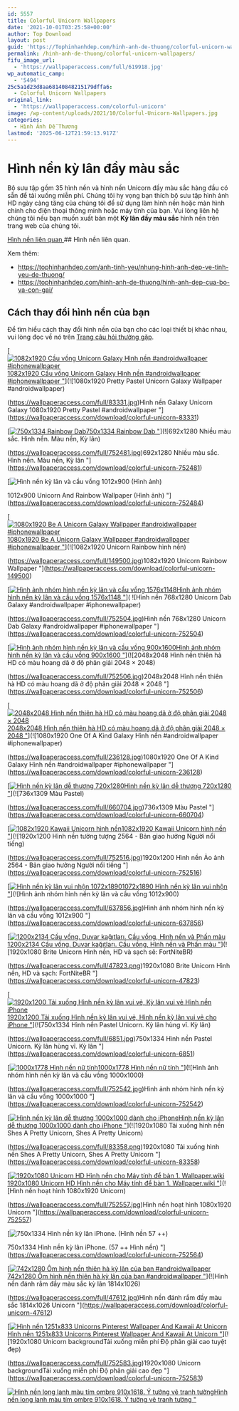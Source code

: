 ```yaml
---
id: 5557
title: Colorful Unicorn Wallpapers
date: '2021-10-01T03:25:58+00:00'
author: Top Download
layout: post
guid: 'https://Tophinhanhdep.com/hinh-anh-de-thuong/colorful-unicorn-wallpapers/'
permalink: /hinh-anh-de-thuong/colorful-unicorn-wallpapers/
fifu_image_url:
  - 'https://wallpaperaccess.com/full/619918.jpg'
wp_automatic_camp:
  - '5494'
25c5a1d23d8aa68140848215179dffa6:
  - Colorful Unicorn Wallpapers
original_link:
  - 'https://wallpaperaccess.com/colorful-unicorn'
image: /wp-content/uploads/2021/10/Colorful-Unicorn-Wallpapers.jpg
categories:
  - Hình Ảnh Dễ Thương
lastmod: '2025-06-12T21:59:13.917Z'
---
```

# Hình nền kỳ lân đầy màu sắc

Bộ sưu tập gồm 35 hình nền và hình nền Unicorn đầy màu sắc hàng đầu có sẵn để tải xuống miễn phí. Chúng tôi hy vọng bạn thích bộ sưu tập hình ảnh HD ngày càng tăng của chúng tôi để sử dụng làm hình nền hoặc màn hình chính cho điện thoại thông minh hoặc máy tính của bạn. Vui lòng liên hệ chúng tôi nếu bạn muốn xuất bản một **Kỳ lân đầy màu sắc** hình nền trên trang web của chúng tôi.

[Hình nền liên quan ](#related) ## Hình nền liên quan.

   
 Xem thêm:

   
- <https://tophinhanhdep.com/anh-tinh-yeu/nhung-hinh-anh-dep-ve-tinh-yeu-de-thuong/>
- <https://tophinhanhdep.com/hinh-anh-de-thuong/hinh-anh-dep-cua-bo-va-con-gai/>

## Cách thay đổi hình nền của bạn

Để tìm hiểu cách thay đổi hình nền của bạn cho các loại thiết bị khác nhau, vui lòng đọc về nó trên [Trang câu hỏi thường gặp](https://tophinhanhdep.com/faq/).

  
[[![1082x1920 Cầu vồng Unicorn Galaxy Hình nền #androidwallpaper #iphonewallpaper](https://wallpaperaccess.com/full/619918.jpg)1082x1920 Cầu vồng Unicorn Galaxy Hình nền #androidwallpaper #iphonewallpaper "](https://wallpaperaccess.com/download/colorful-unicorn-619918)](![1080x1920 Pretty Pastel Unicorn Galaxy Wallpaper #androidwallpaper)

(https://wallpaperaccess.com/full/83331.jpg)Hình nền Galaxy Unicorn Galaxy 1080x1920 Pretty Pastel #androidwallpaper "](https://wallpaperaccess.com/download/colorful-unicorn-83331)

[[![750x1334 Rainbow Dab](https://wallpaperaccess.com/full/752480.jpg)750x1334 Rainbow Dab "](https://wallpaperaccess.com/download/colorful-unicorn-752480)](![692x1280 Nhiều màu sắc.  Hình nền.  Màu nền, Kỳ lân)

(https://wallpaperaccess.com/full/752481.jpg)692x1280 Nhiều màu sắc. Hình nền. Màu nền, Kỳ lân "](https://wallpaperaccess.com/download/colorful-unicorn-752481)

[![Hình nền kỳ lân và cầu vồng 1012x900 (Hình ảnh)](https://wallpaperaccess.com/full/752484.jpg)

1012x900 Unicorn And Rainbow Wallpaper (Hình ảnh) "](https://wallpaperaccess.com/download/colorful-unicorn-752484)

[[![1080x1920 Be A Unicorn Galaxy Wallpaper #androidwallpaper #iphonewallpaper](https://wallpaperaccess.com/full/365881.jpg)1080x1920 Be A Unicorn Galaxy Wallpaper #androidwallpaper #iphonewallpaper "](https://wallpaperaccess.com/download/colorful-unicorn-365881)](![1082x1920 Unicorn Rainbow hình nền)

(https://wallpaperaccess.com/full/149500.jpg)1082x1920 Unicorn Rainbow Wallpaper "](https://wallpaperaccess.com/download/colorful-unicorn-149500)

[[![Hình ảnh nhóm hình nền kỳ lân và cầu vồng 1576x1148](https://wallpaperaccess.com/full/752488.jpg)Hình ảnh nhóm hình nền kỳ lân và cầu vồng 1576x1148 "](https://wallpaperaccess.com/download/colorful-unicorn-752488)]( ![Hình nền 768x1280 Unicorn Dab Galaxy #androidwallpaper #iphonewallpaper)

(https://wallpaperaccess.com/full/752504.jpg)Hình nền 768x1280 Unicorn Dab Galaxy #androidwallpaper #iphonewallpaper "](https://wallpaperaccess.com/download/colorful-unicorn-752504)

[[![Hình ảnh nhóm hình nền kỳ lân và cầu vồng 900x1600](https://wallpaperaccess.com/full/695404.png)Hình ảnh nhóm hình nền kỳ lân và cầu vồng 900x1600 "](https://wallpaperaccess.com/download/colorful-unicorn-695404)](![2048x2048 Hình nền thiên hà HD có màu hoang dã ở độ phân giải 2048 × 2048)

(https://wallpaperaccess.com/full/752506.jpg)2048x2048 Hình nền thiên hà HD có màu hoang dã ở độ phân giải 2048 × 2048 "](https://wallpaperaccess.com/download/colorful-unicorn-752506)

[[![2048x2048 Hình nền thiên hà HD có màu hoang dã ở độ phân giải 2048 × 2048](https://wallpaperaccess.com/full/210701.jpg)2048x2048 Hình nền thiên hà HD có màu hoang dã ở độ phân giải 2048 × 2048 "](https://wallpaperaccess.com/download/colorful-unicorn-210701)](![1080x1920 One Of A Kind Galaxy Hình nền #androidwallpaper #iphonewallpaper)

(https://wallpaperaccess.com/full/236128.jpg)1080x1920 One Of A Kind Galaxy Hình nền #androidwallpaper #iphonewallpaper "](https://wallpaperaccess.com/download/colorful-unicorn-236128)

[[![Hình nền kỳ lân dễ thương 720x1280](https://wallpaperaccess.com/full/689863.jpg)Hình nền kỳ lân dễ thương 720x1280 "](https://wallpaperaccess.com/download/colorful-unicorn-689863)](![736x1309 Màu Pastel)

(https://wallpaperaccess.com/full/660704.jpg)736x1309 Màu Pastel "](https://wallpaperaccess.com/download/colorful-unicorn-660704)

[[![1082x1920 Kawaii Unicorn hình nền](https://wallpaperaccess.com/full/6849.jpg)1082x1920 Kawaii Unicorn hình nền "](https://wallpaperaccess.com/download/colorful-unicorn-6849)](![1920x1200 Hình nền tưởng tượng 2564 - Bản giao hưởng Người nổi tiếng)

(https://wallpaperaccess.com/full/752516.jpg)1920x1200 Hình nền Ảo ảnh 2564 - Bản giao hưởng Người nổi tiếng "](https://wallpaperaccess.com/download/colorful-unicorn-752516)

[[![Hình nền kỳ lân vui nhộn 1072x1890](https://wallpaperaccess.com/full/690005.jpg)1072x1890 Hình nền kỳ lân vui nhộn "](https://wallpaperaccess.com/download/colorful-unicorn-690005)](![Hình ảnh nhóm hình nền kỳ lân và cầu vồng 1012x900)

(https://wallpaperaccess.com/full/637856.jpg)Hình ảnh nhóm hình nền kỳ lân và cầu vồng 1012x900 "](https://wallpaperaccess.com/download/colorful-unicorn-637856)

[[![1200x2134 Cầu vồng.  Duvar kağıtları.  Cầu vồng, Hình nền và Phấn màu](https://wallpaperaccess.com/full/365693.jpg)1200x2134 Cầu vồng. Duvar kağıtları. Cầu vồng, Hình nền và Phấn màu "](https://wallpaperaccess.com/download/colorful-unicorn-365693)](![1920x1080 Brite Unicorn Hình nền, HD và sạch sẽ: FortNiteBR)

(https://wallpaperaccess.com/full/47823.png)1920x1080 Brite Unicorn Hình nền, HD và sạch: FortNiteBR "](https://wallpaperaccess.com/download/colorful-unicorn-47823)

[[![1920x1200 Tải xuống Hình nền kỳ lân vui vẻ, Kỳ lân vui vẻ Hình nền iPhone](https://wallpaperaccess.com/full/738288.jpg)1920x1200 Tải xuống Hình nền kỳ lân vui vẻ, Hình nền kỳ lân vui vẻ cho iPhone "](https://wallpaperaccess.com/download/colorful-unicorn-738288)](![750x1334 Hình nền Pastel Unicorn.  Kỳ lân hùng vĩ.  Kỳ lân)

(https://wallpaperaccess.com/full/6851.jpg)750x1334 Hình nền Pastel Unicorn. Kỳ lân hùng vĩ. Kỳ lân "](https://wallpaperaccess.com/download/colorful-unicorn-6851)

[[![1000x1778 Hình nền nữ tính](https://wallpaperaccess.com/full/624716.jpg)1000x1778 Hình nền nữ tính "](https://wallpaperaccess.com/download/colorful-unicorn-624716)](![Hình ảnh nhóm hình nền kỳ lân và cầu vồng 1000x1000)

(https://wallpaperaccess.com/full/752542.jpg)Hình ảnh nhóm hình nền kỳ lân và cầu vồng 1000x1000 "](https://wallpaperaccess.com/download/colorful-unicorn-752542)

[[![Hình nền kỳ lân dễ thương 1000x1000 dành cho iPhone](https://wallpaperaccess.com/full/752553.jpg)Hình nền kỳ lân dễ thương 1000x1000 dành cho iPhone "](https://wallpaperaccess.com/download/colorful-unicorn-752553)](![1920x1080 Tải xuống hình nền Shes A Pretty Unicorn, Shes A Pretty Unicorn)

(https://wallpaperaccess.com/full/83358.png)1920x1080 Tải xuống hình nền Shes A Pretty Unicorn, Shes A Pretty Unicorn "](https://wallpaperaccess.com/download/colorful-unicorn-83358)

[[![1920x1080 Unicorn HD Hình nền cho Máy tính để bàn 1. Wallpaper.wiki](https://wallpaperaccess.com/full/752556.jpg)1920x1080 Unicorn HD Hình nền cho Máy tính để bàn 1. Wallpaper.wiki "](https://wallpaperaccess.com/download/colorful-unicorn-752556)](![Hình nền hoạt hình 1080x1920 Unicorn)

(https://wallpaperaccess.com/full/752557.jpg)Hình nền hoạt hình 1080x1920 Unicorn "](https://wallpaperaccess.com/download/colorful-unicorn-752557)

[![750x1334 Hình nền kỳ lân iPhone.  (Hình nền 57 ++)](https://wallpaperaccess.com/full/752564.png)

750x1334 Hình nền kỳ lân iPhone. (57 ++ Hình nền) "](https://wallpaperaccess.com/download/colorful-unicorn-752564)

[[![742x1280 Ôm hình nền thiên hà kỳ lân của bạn #androidwallpaper](https://wallpaperaccess.com/full/711016.jpg)742x1280 Ôm hình nền thiên hà kỳ lân của bạn #androidwallpaper "](https://wallpaperaccess.com/download/colorful-unicorn-711016)](![Hình nền đánh rắm đầy màu sắc kỳ lân 1814x1026)

(https://wallpaperaccess.com/full/47612.jpg)Hình nền đánh rắm đầy màu sắc 1814x1026 Unicorn "](https://wallpaperaccess.com/download/colorful-unicorn-47612)

[[![Hình nền 1251x833 Unicorns Pinterest Wallpaper And Kawaii At Unicorn](https://wallpaperaccess.com/full/752576.jpg)Hình nền 1251x833 Unicorns Pinterest Wallpaper And Kawaii At Unicorn "](https://wallpaperaccess.com/download/colorful-unicorn-752576)](![1920x1080 Unicorn backgroundTải xuống miễn phí Độ phân giải cao tuyệt đẹp)

(https://wallpaperaccess.com/full/752583.jpg)1920x1080 Unicorn backgroundTải xuống miễn phí Độ phân giải cao đẹp "](https://wallpaperaccess.com/download/colorful-unicorn-752583)

[![Hình nền long lanh màu tím ombre 910x1618.  Ý tưởng vẽ tranh tường](https://wallpaperaccess.com/full/711034.jpg)Hình nền long lanh màu tím ombre 910x1618. Ý tưởng vẽ tranh tường "](https://wallpaperaccess.com/download/colorful-unicorn-711034)
